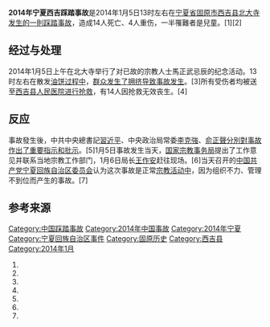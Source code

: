 **2014年宁夏西吉踩踏事故**是2014年1月5日13时左右在[宁夏省](https://zh.wikipedia.org/wiki/宁夏省 "wikilink")[固原市](../Page/固原市.md "wikilink")[西吉县](https://zh.wikipedia.org/wiki/西吉县 "wikilink")[北大寺发生的一則踩踏事故](../Page/西吉北大寺.md "wikilink")，造成14人死亡、4人重伤，一半罹難者是兒童。\[1\]\[2\]

## 经过与处理

2014年1月5日上午在北大寺举行了对已故的宗教人士馬正武忌辰的纪念活动。13时左右在散发[油饼过程中](https://zh.wikipedia.org/wiki/油饼 "wikilink")，[群众发生了拥挤导致事故发生](https://zh.wikipedia.org/wiki/群众 "wikilink")。\[3\]所有受伤者均被送至[西吉县人民医院进行抢救](https://zh.wikipedia.org/wiki/西吉县人民医院 "wikilink")，有14人因抢救无效丧生。\[4\]

## 反应

事故發生後，中共中央總書記[習近平](../Page/习近平.md "wikilink")、中央政治局常委[李克強](../Page/李克强.md "wikilink")、[俞正聲分別對事故作出了重要指示和批示](../Page/俞正声.md "wikilink")。\[5\]1月5日事故发生当天，[国家宗教事务局](../Page/国家宗教事务局.md "wikilink")提出了工作意见并联系当地宗教工作部门，1月6日局长[王作安](../Page/王作安.md "wikilink")赶往现场。\[6\]当天召开的[中国共产党宁夏回族自治区委员会](../Page/中国共产党宁夏回族自治区委员会.md "wikilink")认为这次事故是正常[宗教活动中](https://zh.wikipedia.org/wiki/宗教活动 "wikilink")，因为组织不力、管理不到位而产生的事故。\[7\]

## 参考来源

[Category:中国踩踏事故](https://zh.wikipedia.org/wiki/Category:中国踩踏事故 "wikilink") [Category:2014年中国事故](https://zh.wikipedia.org/wiki/Category:2014年中国事故 "wikilink") [Category:2014年宁夏](https://zh.wikipedia.org/wiki/Category:2014年宁夏 "wikilink") [Category:宁夏回族自治区事件](https://zh.wikipedia.org/wiki/Category:宁夏回族自治区事件 "wikilink") [Category:固原历史](https://zh.wikipedia.org/wiki/Category:固原历史 "wikilink") [Category:西吉县](https://zh.wikipedia.org/wiki/Category:西吉县 "wikilink") [Category:2014年1月](https://zh.wikipedia.org/wiki/Category:2014年1月 "wikilink")

1.

2.

3.
4.
5.

6.

7.